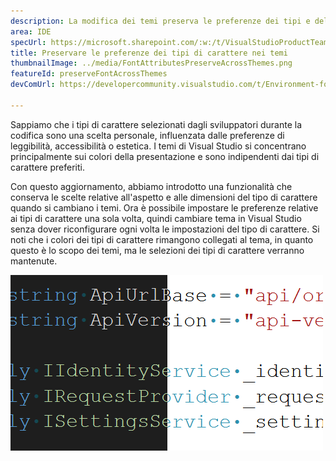 ```yaml
---
description: La modifica dei temi preserva le preferenze dei tipi e delle dimensioni del carattere.
area: IDE
specUrl: https://microsoft.sharepoint.com/:w:/t/VisualStudioProductTeam/EdXTo_GWzBpIrDv7ZyGrhKcB3arasI3DbQjrMXGs8StHtQ?e=8sPGnd
title: Preservare le preferenze dei tipi di carattere nei temi
thumbnailImage: ../media/FontAttributesPreserveAcrossThemes.png
featureId: preserveFontAcrossThemes
devComUrl: https://developercommunity.visualstudio.com/t/Environment-font-and-font-size-is-associ/10143502?q=font+theme&fTime=allTime

---
```



Sappiamo che i tipi di carattere selezionati dagli sviluppatori durante la codifica sono una scelta personale, influenzata dalle preferenze di leggibilità, accessibilità o estetica. I temi di Visual Studio si concentrano principalmente sui colori della presentazione e sono indipendenti dai tipi di carattere preferiti.

Con questo aggiornamento, abbiamo introdotto una funzionalità che conserva le scelte relative all'aspetto e alle dimensioni del tipo di carattere quando si cambiano i temi. Ora è possibile impostare le preferenze relative ai tipi di carattere una sola volta, quindi cambiare tema in Visual Studio senza dover riconfigurare ogni volta le impostazioni del tipo di carattere. Si noti che i colori dei tipi di carattere rimangono collegati al tema, in quanto questo è lo scopo dei temi, ma le selezioni dei tipi di carattere verranno mantenute.

![Editor di Visual Studio che mostra la stessa parte di codice usando lo stesso tipo di carattere, ma metà del codice è in tema scuro e metà in chiaro.](../media/FontAttributesPreserveAcrossThemes.png)
